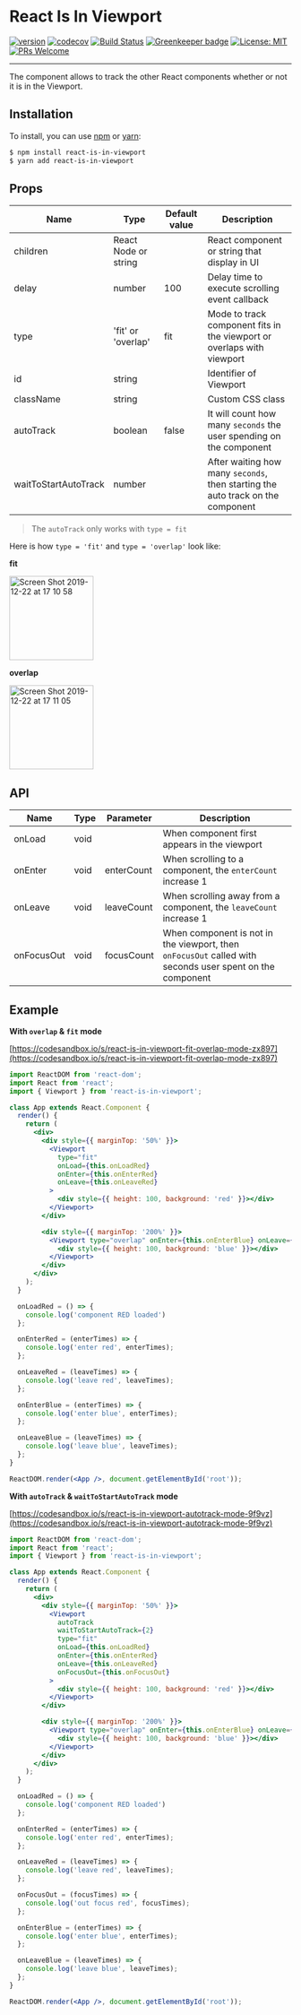 # React Is In Viewport

[![version](https://badge.fury.io/js/react-is-in-viewport.svg)](https://badge.fury.io/js/react-is-in-viewport) [![codecov](https://codecov.io/gh/davidnguyen179/react-is-in-viewport/branch/master/graph/badge.svg)](https://codecov.io/gh/davidnguyen179/react-is-in-viewport) [![Build Status](https://travis-ci.com/davidnguyen179/react-is-in-viewport.svg?branch=master)](https://travis-ci.com/davidnguyen179/react-is-in-viewport) [![Greenkeeper badge](https://badges.greenkeeper.io/davidnguyen179/react-is-in-viewport.svg)](https://greenkeeper.io/) [![License: MIT](https://img.shields.io/badge/license-MIT-blue.svg)](https://github.com/davidnguyen179/react-is-in-viewport/blob/master/LICENSE) [![PRs Welcome](https://img.shields.io/badge/PRs-welcome-brightgreen.svg?style=flat-square)](http://makeapullrequest.com)

<hr />

The component allows to track the other React components whether or not it is in the Viewport.

## Installation

To install, you can use [npm](https://www.npmjs.com/) or [yarn](https://yarnpkg.com/lang/en/):

```bash
$ npm install react-is-in-viewport
$ yarn add react-is-in-viewport
```

## Props

| Name| Type  | Default value  | Description
|--|--|--|--|
| children | React Node or string |  | React component or string that display in UI  |
| delay | number  | 100  | Delay time to execute scrolling event callback |
| type | 'fit'  or  'overlap'  | fit  | Mode to track component fits in the viewport or overlaps with viewport |
| id | string  |  | Identifier of Viewport |
| className | string  |  | Custom CSS class |
| autoTrack | boolean  | false | It will count how many `seconds` the user spending on the component |
| waitToStartAutoTrack | number  |  | After waiting how many `seconds`, then starting the auto track on the component |

> The `autoTrack` only works with `type = fit`

Here is how `type = 'fit'` and `type = 'overlap'` look like:

**fit**

<img width="150" alt="Screen Shot 2019-12-22 at 17 10 58" src="https://user-images.githubusercontent.com/6290720/71319400-46a9dc00-24e1-11ea-81ee-85e1bd40ca08.png">

**overlap**

<img width="150" alt="Screen Shot 2019-12-22 at 17 11 05" src="https://user-images.githubusercontent.com/6290720/71319410-66d99b00-24e1-11ea-9fe9-96fc68d11aa2.png">


## API

| Name| Type  | Parameter  | Description
|--|--|--|--|
| onLoad | void  |  | When component first appears in the viewport |
| onEnter | void  | enterCount  | When scrolling to a component, the `enterCount` increase 1 |
| onLeave | void  | leaveCount  | When scrolling away from a component, the `leaveCount` increase 1 |
| onFocusOut | void  | focusCount  | When component is not in the viewport, then `onFocusOut` called with seconds user spent on the component |

## Example

**With `overlap` & `fit` mode**

[https://codesandbox.io/s/react-is-in-viewport-fit-overlap-mode-zx897](https://codesandbox.io/s/react-is-in-viewport-fit-overlap-mode-zx897)

```jsx
import ReactDOM from 'react-dom';
import React from 'react';
import { Viewport } from 'react-is-in-viewport';

class App extends React.Component {
  render() {
    return (
      <div>
        <div style={{ marginTop: '50%' }}>
          <Viewport
            type="fit"
            onLoad={this.onLoadRed}
            onEnter={this.onEnterRed}
            onLeave={this.onLeaveRed}
          >
            <div style={{ height: 100, background: 'red' }}></div>
          </Viewport>
        </div>

        <div style={{ marginTop: '200%' }}>
          <Viewport type="overlap" onEnter={this.onEnterBlue} onLeave={this.onLeaveBlue}>
            <div style={{ height: 100, background: 'blue' }}></div>
          </Viewport>
        </div>
      </div>
    );
  }

  onLoadRed = () => {
    console.log('component RED loaded')
  };

  onEnterRed = (enterTimes) => {
    console.log('enter red', enterTimes);
  };

  onLeaveRed = (leaveTimes) => {
    console.log('leave red', leaveTimes);
  };

  onEnterBlue = (enterTimes) => {
    console.log('enter blue', enterTimes);
  };

  onLeaveBlue = (leaveTimes) => {
    console.log('leave blue', leaveTimes);
  };
}

ReactDOM.render(<App />, document.getElementById('root'));
```

**With `autoTrack` & `waitToStartAutoTrack` mode**

[https://codesandbox.io/s/react-is-in-viewport-autotrack-mode-9f9vz](https://codesandbox.io/s/react-is-in-viewport-autotrack-mode-9f9vz)

```jsx
import ReactDOM from 'react-dom';
import React from 'react';
import { Viewport } from 'react-is-in-viewport';

class App extends React.Component {
  render() {
    return (
      <div>
        <div style={{ marginTop: '50%' }}>
          <Viewport
            autoTrack
            waitToStartAutoTrack={2}
            type="fit"
            onLoad={this.onLoadRed}
            onEnter={this.onEnterRed}
            onLeave={this.onLeaveRed}
            onFocusOut={this.onFocusOut}
          >
            <div style={{ height: 100, background: 'red' }}></div>
          </Viewport>
        </div>

        <div style={{ marginTop: '200%' }}>
          <Viewport type="overlap" onEnter={this.onEnterBlue} onLeave={this.onLeaveBlue}>
            <div style={{ height: 100, background: 'blue' }}></div>
          </Viewport>
        </div>
      </div>
    );
  }

  onLoadRed = () => {
    console.log('component RED loaded')
  };

  onEnterRed = (enterTimes) => {
    console.log('enter red', enterTimes);
  };

  onLeaveRed = (leaveTimes) => {
    console.log('leave red', leaveTimes);
  };

  onFocusOut = (focusTimes) => {
    console.log('out focus red', focusTimes);
  };

  onEnterBlue = (enterTimes) => {
    console.log('enter blue', enterTimes);
  };

  onLeaveBlue = (leaveTimes) => {
    console.log('leave blue', leaveTimes);
  };
}

ReactDOM.render(<App />, document.getElementById('root'));
```
